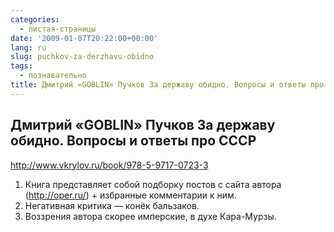 ```yaml
---
categories:
  - листая-страницы
date: '2009-01-07T20:22:00+00:00'
lang: ru
slug: puchkov-za-derzhavu-obidno
tags:
  - познавательно
title: Дмитрий «GOBLIN» Пучков За державу обидно. Вопросы и ответы про СССР
---
```


## Дмитрий «GOBLIN» Пучков За державу обидно. Вопросы и ответы про СССР ##

<http://www.vkrylov.ru/book/978-5-9717-0723-3> 

<!--more-->

1. Книга представляет собой подборку постов с сайта автора (<http://oper.ru/>) + избранные комментарии к ним. 
2. Негативная критика — конёк бальзаков. 
3. Воззрения автора скорее имперские, в духе Кара-Мурзы. 
